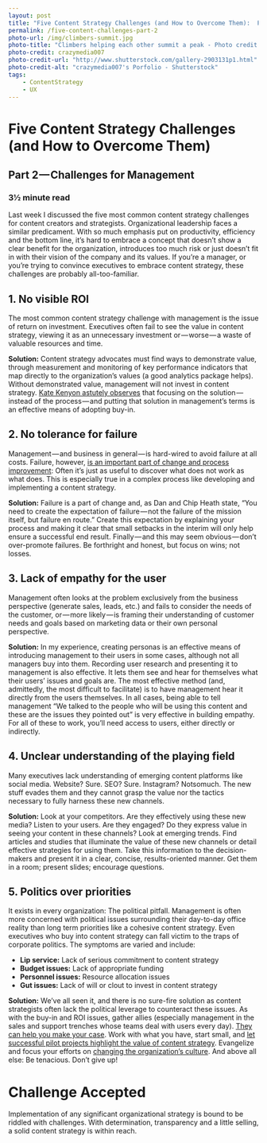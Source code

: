 ```yaml
---
layout: post
title: "Five Content Strategy Challenges (and How to Overcome Them):  Part 2, Management"
permalink: /five-content-challenges-part-2
photo-url: /img/climbers-summit.jpg
photo-title: "Climbers helping each other summit a peak - Photo credit: crazymedia007"
photo-credit: crazymedia007
photo-credit-url: "http://www.shutterstock.com/gallery-2903131p1.html"
photo-credit-alt: "crazymedia007's Porfolio - Shutterstock"
tags:
    - ContentStrategy
    - UX
---
```


# Five Content Strategy Challenges (and How to Overcome Them)

## Part 2 — Challenges for Management

### 3&frac12; minute read

Last week I discussed the five most common content strategy challenges for content creators and strategists. Organizational leadership faces a similar predicament. With so much emphasis put on productivity, efficiency and the bottom line, it’s hard to embrace a concept that doesn’t show a clear benefit for the organization, introduces too much risk or just doesn’t fit in with their vision of the company and its values. If you’re a manager, or you’re trying to convince executives to embrace content strategy, these challenges are probably all-too-familiar.

## 1. No visible ROI
The most common content strategy challenge with management is the issue of return on investment. Executives often fail to see the value in content strategy, viewing it as an unnecessary investment or — worse — a waste of valuable resources and time.

**Solution:** Content strategy advocates must find ways to demonstrate value, through measurement and monitoring of key performance indicators that map directly to the organization’s values (a good analytics package helps). Without demonstrated value, management will not invest in content strategy. [Kate Kenyon astutely observes][1] that focusing on the solution — instead of the process — and putting that solution in management’s terms is an effective means of adopting buy-in.

## 2. No tolerance for failure
Management — and business in general — is hard-wired to avoid failure at all costs. Failure, however, [is an important part of change and process improvement][2]: Often it’s just as useful to discover what does not work as what does. This is especially true in a complex process like developing and implementing a content strategy.

**Solution:** Failure is a part of change and, as Dan and Chip Heath state, “You need to create the expectation of failure — not the failure of the mission itself, but failure en route.” Create this expectation by explaining your process and making it clear that small setbacks in the interim will only help ensure a successful end result. Finally — and this may seem obvious — don’t over-promote failures. Be forthright and honest, but focus on wins; not losses.

## 3. Lack of empathy for the user
Management often looks at the problem exclusively from the business perspective (generate sales, leads, etc.) and fails to consider the needs of the customer, or — more likely — is framing their understanding of customer needs and goals based on marketing data or their own personal perspective.

**Solution:** In my experience, creating personas is an effective means of introducing management to their users in some cases, although not all managers buy into them. Recording user research and presenting it to management is also effective. It lets them see and hear for themselves what their users’ issues and goals are. The most effective method (and, admittedly, the most difficult to facilitate) is to have management hear it directly from the users themselves. In all cases, being able to tell management “We talked to the people who will be using this content and these are the issues they pointed out” is very effective in building empathy. For all of these to work, you’ll need access to users, either directly or indirectly.

## 4. Unclear understanding of the playing field
Many executives lack understanding of emerging content platforms like social media. Website? Sure. SEO? Sure. Instagram? Notsomuch. The new stuff evades them and they cannot grasp the value nor the tactics necessary to fully harness these new channels.

**Solution:** Look at your competitors. Are they effectively using these new media? Listen to your users. Are they engaged? Do they express value in seeing your content in these channels? Look at emerging trends. Find articles and studies that illuminate the value of these new channels or detail effective strategies for using them. Take this information to the decision-makers and present it in a clear, concise, results-oriented manner. Get them in a room; present slides; encourage questions.

## 5. Politics over priorities
It exists in every organization: The political pitfall. Management is often more concerned with political issues surrounding their day-to-day office reality than long term priorities like a cohesive content strategy. Even executives who buy into content strategy can fall victim to the traps of corporate politics. The symptoms are varied and include:

- **Lip service:** Lack of serious commitment to content strategy
- **Budget issues:** Lack of appropriate funding
- **Personnel issues:** Resource allocation issues
- **Gut issues:** Lack of will or clout to invest in content strategy

**Solution:** We’ve all seen it, and there is no sure-fire solution as content strategists often lack the political leverage to counteract these issues. As with the buy-in and ROI issues, gather allies (especially management in the sales and support trenches whose teams deal with users every day). [They can help you make your case][3]. Work with what you have, start small, and [let successful pilot projects highlight the value of content strategy][4]. Evangelize and focus your efforts on [changing the organization’s culture][5]. And above all else: Be tenacious. Don’t give up!

# Challenge Accepted
Implementation of any significant organizational strategy is bound to be riddled with challenges. With determination, transparency and a little selling, a solid content strategy is within reach.

[1]:	http://www.slideshare.net/katekenyon1/tricks-to-get-content-strategy-adopted-in-your-company "Kate Kenyon: Tricks to get content strategy adopted in your company"
[2]:	https://www.uie.com/articles/failure_not_an_option/ "UIE: Failure is not an option"
[3]:	http://www.uxbooth.com/articles/how-to-win-the-ux-war-within-your-organization/ "Girish Gangarharan: How to Win the UX War Within Your Organization"
[4]:	http://www.uxbooth.com/articles/how-to-sell-content-strategy-to-management/ "Hilary Marsh: How to Sell Content Strategy to Management"
[5]:	http://www.slideshare.net/blendinteractive/content-everyone-changing-content-changing-roles "Corey Vilhauer: Content Everyone: Changing Content, Changing Roles"